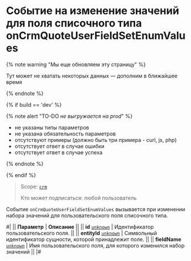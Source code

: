 # Событие на изменение значений для поля списочного типа onCrmQuoteUserFieldSetEnumValues

{% note warning "Мы еще обновляем эту страницу" %}

Тут может не хватать некоторых данных — дополним в ближайшее время

{% endnote %}

{% if build == 'dev' %}

{% note alert "TO-DO _не выгружается на prod_" %}

- не указаны типы параметров
- не указана обязательность параметров
- отсутствуют примеры (должно быть три примера - curl, js, php)
- отсутствует ответ в случае ошибки
- отсутствует ответ в случае успеха

{% endnote %}

{% endif %}

> Scope: [`crm`](../../../scopes/permissions.md)
>
> Кто может подписаться: любой пользователь

Событие `onCrmQuoteUserFieldSetEnumValues` вызывается при изменении набора значений для пользовательского поля списочного типа.

#|
|| **Параметр** | **Описание** ||
|| **id**
[`unknown`](../../../data-types.md) | Идентификатор пользовательского поля. ||
|| **entityId**
[`unknown`](../../../data-types.md) | Символьный идентификатор сущности, которой принадлежит поле. ||
|| **fieldName**
[`unknown`](../../../data-types.md) | Имя пользовательского поля, для которого изменился набор значений ||
|#